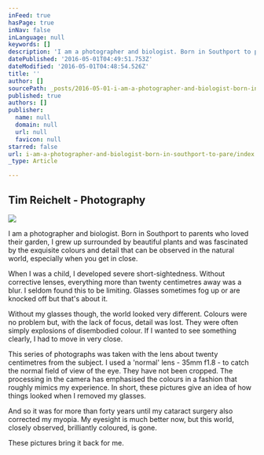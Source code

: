 ```yaml
---
inFeed: true
hasPage: true
inNav: false
inLanguage: null
keywords: []
description: 'I am a photographer and biologist. Born in Southport to parents who loved their garden, I grew up surrounded by beautiful plants and was fascinated by the exquisite colours and detail that can be observed in the natural world, especially when you get in close.'
datePublished: '2016-05-01T04:49:51.753Z'
dateModified: '2016-05-01T04:48:54.526Z'
title: ''
author: []
sourcePath: _posts/2016-05-01-i-am-a-photographer-and-biologist-born-in-southport-to-pare.md
published: true
authors: []
publisher:
  name: null
  domain: null
  url: null
  favicon: null
starred: false
url: i-am-a-photographer-and-biologist-born-in-southport-to-pare/index.html
_type: Article

---
```

## Tim Reichelt - Photography
![](https://the-grid-user-content.s3-us-west-2.amazonaws.com/c79a478e-5ccd-47a7-8582-e06165eb031c.jpg)

I am a photographer and biologist. Born in Southport to parents who loved their garden, I grew up surrounded by beautiful plants and was fascinated by the exquisite colours and detail that can be observed in the natural world, especially when you get in close.

When I was a child, I developed severe short-sightedness. Without corrective lenses, everything more than twenty centimetres away was a blur. I seldom found this to be limiting. Glasses sometimes fog up or are knocked off but that's about it.

Without my glasses though, the world looked very different. Colours were no problem but, with the lack of focus, detail was lost. They were often simply explosions of disembodied colour. If I wanted to see something clearly, I had to move in very close.

This series of photographs was taken with the lens about twenty centimetres from the subject. I used a 'normal' lens - 35mm f1.8 - to catch the normal field of view of the eye. They have not been cropped. The processing in the camera has emphasised the colours in a fashion that roughly mimics my experience. In short, these pictures give an idea of how things looked when I removed my glasses.

And so it was for more than forty years until my cataract surgery also corrected my myopia. My eyesight is much better now, but this world, closely observed, brilliantly coloured, is gone.

These pictures bring it back for me.